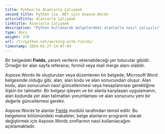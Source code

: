 ```yaml
---
title: Python'te Alanlarla Çalışmak
second_title: Python via .NET için Aspose.Words
articleTitle: Alanlarla Çalışmak
linktitle: Alanlarla Çalışmak
description: "Python kullanarak belgelerdeki alanlarla nasıl çalışılır?"
type: docs
weight: 370
url: /tr/python-net/working-with-fields/
timestamp: 2024-01-27-14-07-04
---
```


Bir belgedeki **Fields**, yararlı verilerin eklenebileceği yer tutucular gibidir. Örneğin bir alan sayfa referansı, formül veya mail merge alanı olabilir.

Aspose.Words ile oluşturulan veya düzenlenen bir belgede, Microsoft Word belgesinde olduğu gibi, alan, alan kodu ve alan sonucundan oluşur. Alan kodu, alan sonucunun nasıl güncellenmesi veya hesaplanması gerektiğine ilişkin bir talimattır. Bir belgeyi işleyen ve bir alanla karşılaşan uygulamanın, alan kodunda yer alan talimatları yorumlaması ve alan sonucunu yeni bir değerle güncellemesi gerekir.

Aspose.Words'te alanlar [Fields](https://reference.aspose.com/words/python-net/aspose.words.fields/) modülü tarafından temsil edilir. Bu belgeleme bölümündeki makaleler, belge alanlarını programlı olarak değiştirmek için Aspose.Words sınıflarının nasıl kullanılacağını açıklamaktadır.
